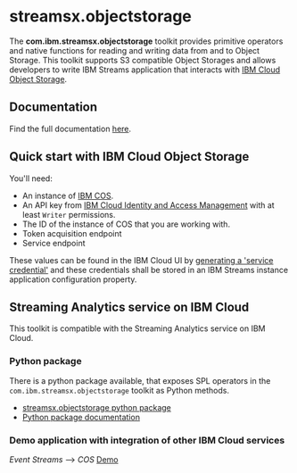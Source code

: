 # streamsx.objectstorage

The **com.ibm.streamsx.objectstorage** toolkit provides primitive operators and native functions for reading and writing data from and to Object Storage.
This toolkit supports S3 compatible Object Storages and allows developers to write IBM Streams application that interacts with [IBM
Cloud Object Storage](https://console.bluemix.net/docs/services/cloud-object-storage/about-cos.html). 

## Documentation

Find the full documentation [here](https://ibmstreams.github.io/streamsx.objectstorage/).

## Quick start with IBM Cloud Object Storage

You'll need:
  * An instance of [IBM COS](https://console.bluemix.net/docs/services/cloud-object-storage/getting-started.html).
  * An API key from [IBM Cloud Identity and Access Management](https://console.bluemix.net/docs/iam/users_roles.html) with at least `Writer` permissions.
  * The ID of the instance of COS that you are working with.
  * Token acquisition endpoint
  * Service endpoint

These values can be found in the IBM Cloud UI by [generating a 'service credential'](https://console.bluemix.net/docs/services/cloud-object-storage/iam/service-credentials.html) and these credentials shall be stored in an IBM Streams instance application configuration property.

## Streaming Analytics service on IBM Cloud

This toolkit is compatible with the Streaming Analytics service on IBM Cloud.

### Python package 

There is a python package available, that exposes SPL operators in the `com.ibm.streamsx.objectstorage` toolkit as Python methods.
* [streamsx.objectstorage python package](https://pypi.org/project/streamsx.objectstorage/)
* [Python package documentation](http://streamsxobjectstorage.readthedocs.io/en/pypackage)

### Demo application with integration of other IBM Cloud services 

*Event Streams* --> *COS* [Demo](demo/data.historian.event.streams.cos.exactly.once.semantics.demo/README.md)


